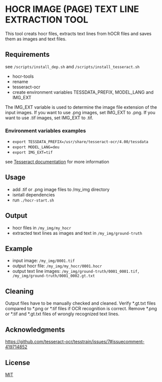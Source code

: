 # HOCR IMAGE (PAGE) TEXT LINE EXTRACTION TOOL

This tool creats hocr files, extracts text lines from hOCR files and saves them as images and text files.

## Requirements

see `/scripts/install_dep.sh` and `/scripts/install_tesseract.sh`

* hocr-tools
* rename
* tesseract-ocr
* create environment variables TESSDATA_PREFIX, MODEL_LANG and IMG_EXT

The IMG_EXT variable is used to determine the image file extension of the input images. If you want to use .png images, set IMG_EXT to .png. If you want to use .tif images, set IMG_EXT to .tif.

### Environment variables examples

* `export TESSDATA_PREFIX=/usr/share/tesseract-ocr/4.00/tessdata`
* `export MODEL_LANG=deu`
* `export IMG_EXT=tif`

see [Tesseract documentation](https://tesseract-ocr.github.io/tessdoc/Installation.html) for more information

## Usage

* add .tif or .png image files to /my_img directory
* isntall dependencies
* run `./hocr-start.sh`

## Output

* hocr files in `/my_img/my_hocr`
* extracted text lines as images and text in `/my_img/ground-truth`

## Example

* input image: `/my_img/0001.tif`
* output hocr file: `/my_img/my_hocr/0001.hocr`
* output text line images: `/my_img/ground-truth/0001_0001.tif, /my_img/ground-truth/0001_0002.gt.txt`

## Cleaning

Output files have to be manually checked and cleaned. Verify *.gt.txt files compared to *.png or *.tif files if OCR recognition is correct. Remove *.png or *.tif and *.gt.txt files of wrongly recognized text lines.

## Acknowledgments
https://github.com/tesseract-ocr/tesstrain/issues/7#issuecomment-419714852

## License
[MIT](LICENSE)

